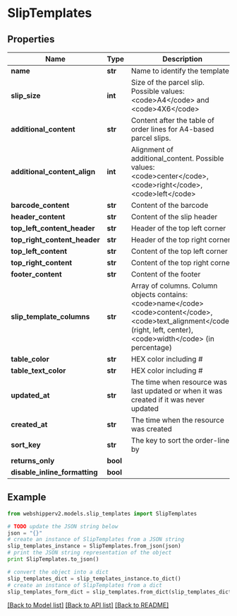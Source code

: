 # SlipTemplates


## Properties
Name | Type | Description | Notes
------------ | ------------- | ------------- | -------------
**name** | **str** | Name to identify the template. | [optional] 
**slip_size** | **int** | Size of the parcel slip. Possible values: &lt;code&gt;A4&lt;/code&gt; and &lt;code&gt;4X6&lt;/code&gt; | [optional] 
**additional_content** | **str** | Content after the table of order lines for A4-based parcel slips. | [optional] 
**additional_content_align** | **int** | Alignment of additional_content. Possible values: &lt;code&gt;center&lt;/code&gt;, &lt;code&gt;right&lt;/code&gt;, &lt;code&gt;left&lt;/code&gt; | [optional] 
**barcode_content** | **str** | Content of the barcode | [optional] 
**header_content** | **str** | Content of the slip header | [optional] 
**top_left_content_header** | **str** | Header of the top left corner | [optional] 
**top_right_content_header** | **str** | Header of the top right corner | [optional] 
**top_left_content** | **str** | Content of the top left corner | [optional] 
**top_right_content** | **str** | Content of the top right corner | [optional] 
**footer_content** | **str** | Content of the footer | [optional] 
**slip_template_columns** | **str** | Array of columns. Column objects contains: &lt;code&gt;name&lt;/code&gt;&lt;code&gt;content&lt;/code&gt;, &lt;code&gt;text_alignment&lt;/code&gt;(right, left, center), &lt;code&gt;width&lt;/code&gt; (in percentage) | [optional] 
**table_color** | **str** | HEX color including # | [optional] 
**table_text_color** | **str** | HEX color including # | [optional] 
**updated_at** | **str** | The time when resource was last updated or when it was created if it was never updated | [optional] [readonly] 
**created_at** | **str** | The time when the resource was created | [optional] [readonly] 
**sort_key** | **str** | The key to sort the order-lines by | [optional] 
**returns_only** | **bool** |  | [optional] 
**disable_inline_formatting** | **bool** |  | [optional] 

## Example

```python
from webshipperv2.models.slip_templates import SlipTemplates

# TODO update the JSON string below
json = "{}"
# create an instance of SlipTemplates from a JSON string
slip_templates_instance = SlipTemplates.from_json(json)
# print the JSON string representation of the object
print SlipTemplates.to_json()

# convert the object into a dict
slip_templates_dict = slip_templates_instance.to_dict()
# create an instance of SlipTemplates from a dict
slip_templates_form_dict = slip_templates.from_dict(slip_templates_dict)
```
[[Back to Model list]](../README.md#documentation-for-models) [[Back to API list]](../README.md#documentation-for-api-endpoints) [[Back to README]](../README.md)


